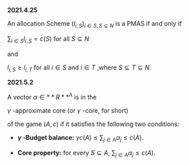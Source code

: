 **2021.4.25**

An allocation Scheme $(l_{i,S})_{i \in S,S \subseteq N}$ is a PMAS if and only if 

$\sum_{i \in S}{l_{i,S} = c(S)}$ for all $S \subseteq N$

and  

$l_{i,S} \geq l_{i,T}$ for all $i \in S$ and $i \in T$ ,where $S \subseteq T \subseteq N$.

**2021.5.2**

A vector $\alpha\in**R**^{A}$ is in the

 $\gamma$ -approximate core (or $\gamma$ -core, for short) 

of the game $(A,c)$ if it satisfies the following two conditions:

+ **$\gamma$ -Budget balance:** $\gamma c(A) \leq \sum_{j \in A}{\alpha_{j}}\leq c(A)$.

+ **Core property:** for every $S \subseteq A$, $\sum_{j \in A}{\alpha_{j}}\leq c(A)$.
